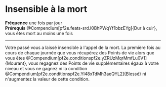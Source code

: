 # Insensible à la mort

<p><span><strong>Fréquence</strong> une fois par jour<br><strong>Prérequis</strong> @Compendium[pf2e.feats-srd.I0BhPWqYf1bbzEYg]{Dur à cuir}, vous êtes mort au moins une fois<br></span></p>
<hr>
<p>Votre passé vous a laissé insensible à l'appel de la mort. La première fois au cours de chaque journée que vous récupérez des Points de vie alors que vous êtes  @Compendium[pf2e.conditionspf2e.yZRUzMqrMmfLu0V1]{Mourant}, vous regagnez des Points de vie supplémentaires égaux à votre niveau et vous ne gagnez ni la condition @Compendium[pf2e.conditionspf2e.Yl48xTdMh3aeQYL2]{Blessé} ni n'augmentez la valeur de cette condition.&nbsp;</p>